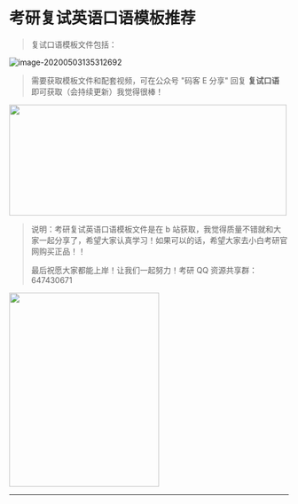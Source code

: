 # 考研复试英语口语模板推荐

> 复试口语模板文件包括：

![image-20200503135312692](https://gitee.com/wugenqiang/PictureBed/raw/master/CS-Notes/20200503135333.png)



> 需要获取模板文件和配套视频，可在公众号 "码客 E 分享" 回复 **复试口语**  即可获取（会持续更新）我觉得很棒！

<div ><img src="https://gitee.com/wugenqiang/PictureBed/raw/master/CS-Notes/20200502123144.png" width="500" height="200" /></div>

> 说明：考研复试英语口语模板文件是在 b 站获取，我觉得质量不错就和大家一起分享了，希望大家认真学习！如果可以的话，希望大家去小白考研官网购买正品！！
>
> 最后祝愿大家都能上岸！让我们一起努力！考研 QQ 资源共享群：647430671

<div ><img src="https://gitee.com/wugenqiang/PictureBed/raw/master/CS-Notes/20200502122609.jpg" width="270" height="350" /></div>

---





